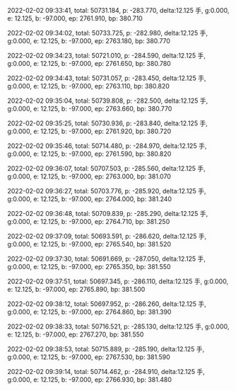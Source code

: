2022-02-02 09:33:41, total: 50731.184, p: -283.770, delta:12.125 手, g:0.000, e: 12.125, b: -97.000, ep: 2761.910, bp: 380.710

2022-02-02 09:34:02, total: 50733.725, p: -282.980, delta:12.125 手, g:0.000, e: 12.125, b: -97.000, ep: 2763.180, bp: 380.770

2022-02-02 09:34:23, total: 50721.010, p: -284.590, delta:12.125 手, g:0.000, e: 12.125, b: -97.000, ep: 2761.650, bp: 380.780

2022-02-02 09:34:43, total: 50731.057, p: -283.450, delta:12.125 手, g:0.000, e: 12.125, b: -97.000, ep: 2763.110, bp: 380.820

2022-02-02 09:35:04, total: 50739.808, p: -282.500, delta:12.125 手, g:0.000, e: 12.125, b: -97.000, ep: 2763.660, bp: 380.770

2022-02-02 09:35:25, total: 50730.936, p: -283.840, delta:12.125 手, g:0.000, e: 12.125, b: -97.000, ep: 2761.920, bp: 380.720

2022-02-02 09:35:46, total: 50714.480, p: -284.970, delta:12.125 手, g:0.000, e: 12.125, b: -97.000, ep: 2761.590, bp: 380.820

2022-02-02 09:36:07, total: 50707.503, p: -285.560, delta:12.125 手, g:0.000, e: 12.125, b: -97.000, ep: 2763.000, bp: 381.070

2022-02-02 09:36:27, total: 50703.776, p: -285.920, delta:12.125 手, g:0.000, e: 12.125, b: -97.000, ep: 2764.000, bp: 381.240

2022-02-02 09:36:48, total: 50709.839, p: -285.290, delta:12.125 手, g:0.000, e: 12.125, b: -97.000, ep: 2764.710, bp: 381.250

2022-02-02 09:37:09, total: 50693.591, p: -286.620, delta:12.125 手, g:0.000, e: 12.125, b: -97.000, ep: 2765.540, bp: 381.520

2022-02-02 09:37:30, total: 50691.669, p: -287.050, delta:12.125 手, g:0.000, e: 12.125, b: -97.000, ep: 2765.350, bp: 381.550

2022-02-02 09:37:51, total: 50697.345, p: -286.110, delta:12.125 手, g:0.000, e: 12.125, b: -97.000, ep: 2765.890, bp: 381.500

2022-02-02 09:38:12, total: 50697.952, p: -286.260, delta:12.125 手, g:0.000, e: 12.125, b: -97.000, ep: 2764.860, bp: 381.390

2022-02-02 09:38:33, total: 50716.521, p: -285.130, delta:12.125 手, g:0.000, e: 12.125, b: -97.000, ep: 2767.270, bp: 381.550

2022-02-02 09:38:53, total: 50715.889, p: -285.190, delta:12.125 手, g:0.000, e: 12.125, b: -97.000, ep: 2767.530, bp: 381.590

2022-02-02 09:39:14, total: 50714.462, p: -284.910, delta:12.125 手, g:0.000, e: 12.125, b: -97.000, ep: 2766.930, bp: 381.480